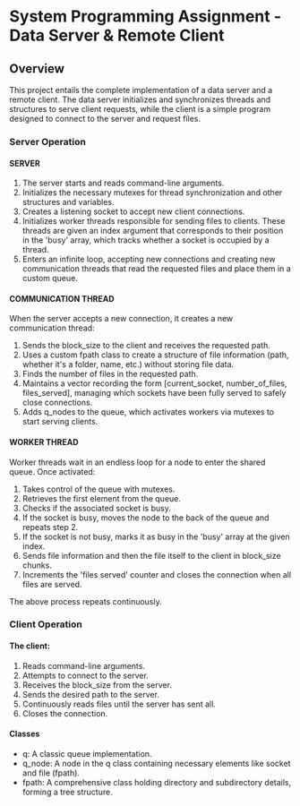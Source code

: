 # System Programming Assignment - Data Server & Remote Client

## Overview
This project entails the complete implementation of a data server and a remote client. The data server initializes and synchronizes threads and structures to serve client requests, while the client is a simple program designed to connect to the server and request files.

### Server Operation
#### SERVER
1. The server starts and reads command-line arguments.
2. Initializes the necessary mutexes for thread synchronization and other structures and variables.
3. Creates a listening socket to accept new client connections.
4. Initializes worker threads responsible for sending files to clients. These threads are given an index argument that corresponds to their position in the 'busy' array, which tracks whether a socket is occupied by a thread.
5. Enters an infinite loop, accepting new connections and creating new communication threads that read the requested files and place them in a custom queue.

#### COMMUNICATION THREAD
When the server accepts a new connection, it creates a new communication thread:
1. Sends the block_size to the client and receives the requested path.
2. Uses a custom fpath class to create a structure of file information (path, whether it's a folder, name, etc.) without storing file data.
3. Finds the number of files in the requested path.
4. Maintains a vector recording the form [current_socket, number_of_files, files_served], managing which sockets have been fully served to safely close connections.
5. Adds q_nodes to the queue, which activates workers via mutexes to start serving clients.

#### WORKER THREAD
Worker threads wait in an endless loop for a node to enter the shared queue. Once activated:
1. Takes control of the queue with mutexes.
2. Retrieves the first element from the queue.
3. Checks if the associated socket is busy.
4. If the socket is busy, moves the node to the back of the queue and repeats step 2.
5. If the socket is not busy, marks it as busy in the 'busy' array at the given index.
6. Sends file information and then the file itself to the client in block_size chunks.
7. Increments the 'files served' counter and closes the connection when all files are served.

The above process repeats continuously.

### Client Operation
#### The client:

1. Reads command-line arguments.
2. Attempts to connect to the server.
3. Receives the block_size from the server.
4. Sends the desired path to the server.
5. Continuously reads files until the server has sent all.
6. Closes the connection.

#### Classes
- q: A classic queue implementation.
- q_node: A node in the q class containing necessary elements like socket and file (fpath).
- fpath: A comprehensive class holding directory and subdirectory details, forming a tree structure.
